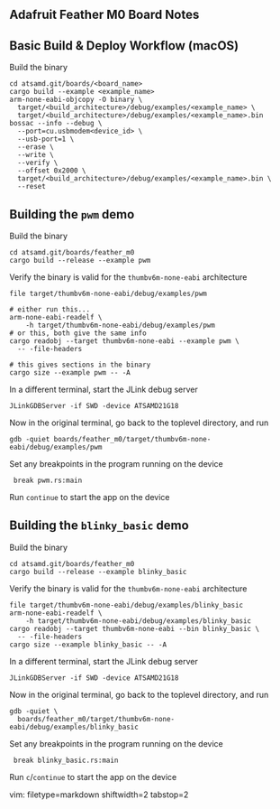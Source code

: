 ## Adafruit Feather M0 Board Notes ##

## Basic Build & Deploy Workflow (macOS) ##
Build the binary

    cd atsamd.git/boards/<board_name>
    cargo build --example <example_name>
    arm-none-eabi-objcopy -O binary \
      target/<build_architecture>/debug/examples/<example_name> \
      target/<build_architecture>/debug/examples/<example_name>.bin
    bossac --info --debug \
      --port=cu.usbmodem<device_id> \
      --usb-port=1 \
      --erase \
      --write \
      --verify \
      --offset 0x2000 \
      target/<build_architecture>/debug/examples/<example_name>.bin \
      --reset

## Building the `pwm` demo ##
Build the binary

    cd atsamd.git/boards/feather_m0
    cargo build --release --example pwm

Verify the binary is valid for the `thumbv6m-none-eabi` architecture

    file target/thumbv6m-none-eabi/debug/examples/pwm

    # either run this...
    arm-none-eabi-readelf \
        -h target/thumbv6m-none-eabi/debug/examples/pwm
    # or this, both give the same info
    cargo readobj --target thumbv6m-none-eabi --example pwm \
      -- -file-headers

    # this gives sections in the binary
    cargo size --example pwm -- -A

In a different terminal, start the JLink debug server


    JLinkGDBServer -if SWD -device ATSAMD21G18

Now in the original terminal, go back to the toplevel directory, and run

    gdb -quiet boards/feather_m0/target/thumbv6m-none-eabi/debug/examples/pwm

Set any breakpoints in the program running on the device

     break pwm.rs:main

Run `continue` to start the app on the device

## Building the `blinky_basic` demo ##
Build the binary

    cd atsamd.git/boards/feather_m0
    cargo build --release --example blinky_basic

Verify the binary is valid for the `thumbv6m-none-eabi` architecture

    file target/thumbv6m-none-eabi/debug/examples/blinky_basic
    arm-none-eabi-readelf \
        -h target/thumbv6m-none-eabi/debug/examples/blinky_basic
    cargo readobj --target thumbv6m-none-eabi --bin blinky_basic \
      -- -file-headers
    cargo size --example blinky_basic -- -A

In a different terminal, start the JLink debug server


    JLinkGDBServer -if SWD -device ATSAMD21G18

Now in the original terminal, go back to the toplevel directory, and run

    gdb -quiet \
      boards/feather_m0/target/thumbv6m-none-eabi/debug/examples/blinky_basic

Set any breakpoints in the program running on the device

     break blinky_basic.rs:main

Run `c`/`continue` to start the app on the device

vim: filetype=markdown shiftwidth=2 tabstop=2
